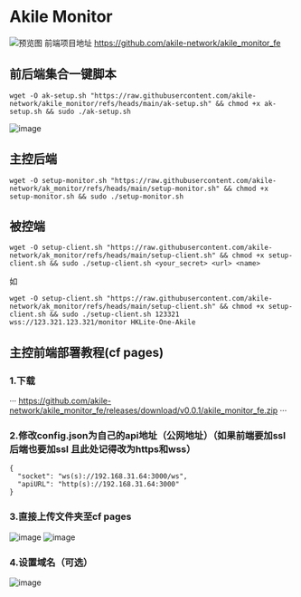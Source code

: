 # Akile Monitor

![预览图](https://github.com/akile-network/akile_monitor/blob/main/akile-monitor-cover.jpg?raw=true)
前端项目地址 https://github.com/akile-network/akile_monitor_fe

## 前后端集合一键脚本

```
wget -O ak-setup.sh "https://raw.githubusercontent.com/akile-network/akile_monitor/refs/heads/main/ak-setup.sh" && chmod +x ak-setup.sh && sudo ./ak-setup.sh
```
![image](https://github.com/user-attachments/assets/58b9209b-a327-4783-b9dd-4e0dc2ecbf7e)



## 主控后端

```
wget -O setup-monitor.sh "https://raw.githubusercontent.com/akile-network/ak_monitor/refs/heads/main/setup-monitor.sh" && chmod +x setup-monitor.sh && sudo ./setup-monitor.sh
```

## 被控端

```
wget -O setup-client.sh "https://raw.githubusercontent.com/akile-network/ak_monitor/refs/heads/main/setup-client.sh" && chmod +x setup-client.sh && sudo ./setup-client.sh <your_secret> <url> <name>
```
如
```
wget -O setup-client.sh "https://raw.githubusercontent.com/akile-network/ak_monitor/refs/heads/main/setup-client.sh" && chmod +x setup-client.sh && sudo ./setup-client.sh 123321 wss://123.321.123.321/monitor HKLite-One-Akile
```

## 主控前端部署教程(cf pages)

### 1.下载
···
https://github.com/akile-network/akile_monitor_fe/releases/download/v0.0.1/akile_monitor_fe.zip
···

### 2.修改config.json为自己的api地址（公网地址）（如果前端要加ssl 后端也要加ssl 且此处记得改为https和wss）

```
{
  "socket": "ws(s)://192.168.31.64:3000/ws",
  "apiURL": "http(s)://192.168.31.64:3000"
}
```

### 3.直接上传文件夹至cf pages

![image](https://github.com/user-attachments/assets/c9e5a950-045a-4a7f-8b30-00899994c8cf)
![image](https://github.com/user-attachments/assets/c4096133-694d-4c2a-8d90-f92e48de6e9b)

### 4.设置域名（可选）

![image](https://github.com/user-attachments/assets/14adc0cf-2292-4148-a913-7a466e441d71)

